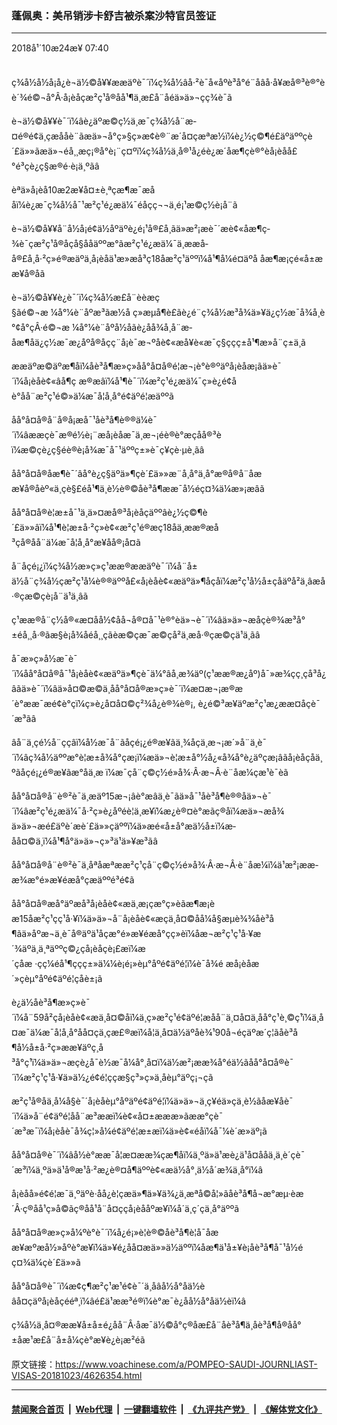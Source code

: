### 蓬佩奥：美吊销涉卡舒吉被杀案沙特官员签证
------------------------

<div class="published">
 <span class="date" title="ä¸­å½æ¶é´">
  <time datetime="2018-10-24T07:40:41+08:00">
   2018å¹´10æ24æ¥ 07:40
  </time>
 </span>
</div>
<br/>
<div class="wsw">
 <p>
  ç¾å½å½å¡å¿è¬ä½©å¥¥ææäºè¯´ï¼ç¾å½âå·²è¯å«åºè³å°é¨åâå·å¥æå®³è®°èè´¾é©¬å°Â·å¡èåçæ²ç¹å®åå¹¶ä¸æ­£å¨åéä»ä»¬çç­¾è¯ã
 </p>
 <p>
  è¬ä½©å¥¥è¯´ï¼âè¿äºæ©ç½ä¸æ¯ç¾å½å¨æ­¤é®é¢ä¸çæååè¨ãæä»¬å°ç»§ç»­æ¢è®¨æ´å¤çæªæ½ï¼è¿½ç©¶é£äºäººçè´£ä»»ãæä»¬éå¸¸æç¡®å°è¡¨ç¤ºï¼ç¾å½ä¸å®¹å¿éè¿æ´åæ¶ç­è®°èå¡èåå£°é³çè¿ç§æ®é·è¡ä¸ºãâ
 </p>
 <p>
  èªä»å¡èå10æ2æ¥å¤±è¸ªçæ¶æ¯æååï¼è¿æ¯ç¾å½å¯¹æ²ç¹é¿æä¼¯éåçç¬¬ä¸é¡¹æ©ç½è¡å¨ã
 </p>
 <p>
  è¬ä½©å¥¥å¨å½å¡é¢ä½åºäºè¿é¡¹å®£å¸ãä»æ²¡æè¯´æè¢«åæ¶ç­¾è¯çæ²ç¹å®åçå§ååäººæ°ãæ²ç¹é¿æä¼¯ä¸ææå­å®£å¸å·²ç»é®æäºä¸å¡èåä¹æ­»æå³ç18åæ²ç¹äººï¼å¹¶å¼é¤äºå åæ¶æ¡çé«å±ææ¥å®åã
 </p>
 <p>
  è¬ä½©å¥¥è¿è¯´ï¼ç¾å½æ­£å¨èèæç§ãé©¬æ ¼å°¼è¨åºæ³ãæ½å ç»æµå¶è£ãè¿é¨ç¾å½æ³å¾ä»¥ä¿ç½æ¯å¾å¸è°¢å°çÂ·é©¬æ ¼å°¼è¨åºå½åãè¿åå¾å¸å¨æ­åæ¶åä¿ç½æ¯æ¿åºå®åçç¨å¡è¯æ¬ºåè¢«æå¥è«æ¯ç§ççç±å¹¶æ­»å¨ç±ä¸­ã
 </p>
 <p>
  ææäºæ©äºæ¶åï¼åè³å¶æ»ç»åå°å¤å®é¦æ¬¡è°è®ºäºå¡èåæ¡ãä»è¯´ï¼å¡èåè¢«âå¶ç æ®æâï¼å¹¶è¯´ï¼æ²ç¹é¿æä¼¯ç»è¿é¢åè°åå¨æ²ç¹é©»ä¼æ¯å¦å¸å°é¢äºé¦æäººã
 </p>
 <p>
  åå°å¤å®å¨å®å¡æå¯¹åè³å¶è®®ä¼è¯´ï¼âææçè¯æ®é½è¡¨æå¡èåæ¯ä¸æ¬¡éè®è°æçåå®³èï¼æ©çè¿ç§éè®è¡å¾æ¯å¯¹äººç±»è¯ç¥çè·µè¸ãâ
 </p>
 <p>
  åå°å¤å®åæ¶è¯´âå°è¿ç§äºä»¶çè´£ä»»æ¨å¸å°ä¸å°æ®å®å¨åææ¥å®åèº«ä¸çè§£éå¹¶ä¸è½è®©åè³å¶ææ¯å½éç¤¾ä¼æ»¡æâã
 </p>
 <p>
  åå°å¤å®è¦æ±å¯¹ä¸ä»¤æå®³å¡èåçäººâè¿½ç©¶è´£ä»»âï¼å¹¶è¦æ±å·²ç»è¢«æ²ç¹é®æç18åä¸ææ®æå³çå®åå¨ä¼æ¯å¦å¸å°æ¥åå®¡å¤ã
 </p>
 <p>
  å¨åçé¡¿ï¼ç¾å½æ»ç»ç¹ææ®ææäºè¯´ï¼å¨å±ä½å¨ç¾å½çæ²ç¹å¼è®®äººå£«å¡èåè¢«æäºä»¶åçåï¼æ²ç¹å½å±ç­åäºå²ä¸âæå·®çæ©çè¡å¨ä¹ä¸âã
 </p>
 <p>
  ç¹ææ®å¨ç½å®«æ¤­åå½¢åå¬å®¤å¯¹è®°èä»¬è¯´ï¼âä»ä»¬æåçè®¾æ³å°±éå¸¸å·®ãæ§è¡å¾åéå¸¸çãèæ©çæ¯æ©çå²ä¸æå·®çæ©çä¹ä¸ãâ
 </p>
 <p>
  å¯æ»ç»å½­æ¯è¯´ï¼åå°å¤å®å¯¹å¡èåè¢«æäºä»¶çè¯ä¼°âå¸æ¾äº(ç¹ææ®æ¿åº)å¯»æ¾çç¸çå³å¿âãä»è¯´ï¼âä»å¤©æ©ä¸åå°å¤å®æ»ç»è¯´ï¼æ­¤æ¬¡æ®æ´è°ææ¯æé¢è°çï¼ç»è¿å¤å¤©ç²¾å¿è®¾è®¡, è¿é©³æ¥äºæ²ç¹æ¿ææ­¤åçè¯´æ³ãâ
 </p>
 <p>
  âå¨ä¸çé½å¨ççâï¼å½­æ¯å¨ãåçé¡¿é®æ¥ãä¸¾åçä¸æ¬¡æ´»å¨ä¸è¯´ï¼âç¾å½äººæ°è¦æ±å¾å°ç­æ¡ï¼æä»¬è¦æ±å°½å¿«å¾å°è¿äºç­æ¡âãå¡èåçåä¸ºãåçé¡¿é®æ¥ãæ°åä¸æ ï¼æ¯çå¨ç©ç½é»å¾·Â·æ¬Â·è¨åæ¼çæ¹è¯èã
 </p>
 <p>
  åå°å¤å®å¨è®²è¯ä¸­æäº15æ¬¡âè°æâä¸è¯ãä»å¯¹åè³å¶è®®åä»¬è¯´ï¼âæ²ç¹é¿æä¼¯å·²ç»è¿åºéè¦ä¸æ­¥ï¼æ¿è®¤è°æãç®åï¼æä»¬æå¾ä»ä»¬æé£äºè´æè´£ä»»çäººï¼ä»æé«å±å°æä½å±ï¼æ­åå¤©ä¸ï¼å¹¶å°ä»ä»¬ç»³ä¹ä»¥æ³ãâ
 </p>
 <p>
  åå°å¤å®å¨è®²è¯ä¸­åªå­æªææ²ç¹çå¨ç©ç½é»å¾·Â·æ¬Â·è¨åæ¼ï¼ä¹æ²¡ææ­æ¾æ°é»æ¥éæå°çæäººé³é¢ã
 </p>
 <p>
  åå°å¤å®æå°äºæå³å¡èåè¢«æä¸æ¡çæ°ç»èãæ¶æ¡èæ15åæ²ç¹çç¹å·¥ï¼ä»ä»¬å¨å¡èåè¢«æçä¸å¤©åå¼å§æµè¾¾åè³å¶ãä»åºæ¬ä¸è¯å®äºä¹åçæ°é»æ¥éæå°çç»èï¼åæ¬æ²ç¹ç¹å·¥æ´¾äºä¸ä¸ªäººç©¿çå¡èåçè¡£æï¼æ´çåæ ·çç¼éå¹¶ççç±»ä¼¼è¡é¡»èµ°åºé¢äºé¦ï¼è¯å¾é æå¡èåæ´»çèµ°åºé¢äºé¦çåè±¡ã
 </p>
 <p>
  è¿ä½åè³å¶æ»ç»è¯´ï¼å¨59å²çå¡èåè¢«æä¸å¤©åï¼ä¸ç»æ²ç¹é¢äºé¦æåå¨ä¸¤å¤ä¸åå°ç¹è¸©ç¹ï¼ä¸å¤æ¯ä¼æ¯å¦å¸å°åå¤çä¸çæ£®æï¼å¦ä¸å¤ä½äºåè¾¹90å¬éçäºæ´ç¦ãåè³å¶å½å±å·²ç»ææ¥äºç¸å³å°ç¹ï¼ä»ä»¬æçè¿å¯è½æ¯å¼å°¸å¤ï¼ä½æ²¡ææ¾å°éä½ãåå°å¤å®è¯´ï¼æ²ç¹ç¹å·¥ä»ä½¿é¢é¦ççæ§ç³»ç»ä¸­åèµ°äºç¡¬çã
 </p>
 <p>
  æ²ç¹å®åä¸å¼å§è¯´å¡èåèµ°åºäºé¢äºé¦ï¼ä»ä»¬ä¸ç¥éä»çä¸è½ãåæ¥åè¯´ï¼ä»å¨é¢äºé¦åå¨æ³ææï¼è¢«å¤±æææ­»ãææ°çè¯´æ³æ¯ï¼å¡èåè¯å¾ç¦»å¼é¢äºé¦æ±æï¼ä»è¢«éåï¼å¯¼è´æ­»äº¡ã
 </p>
 <p>
  åå°å¤å®è¯´ï¼âå½è°ææ¯å¦æ­¤ææ¾çæ¶åï¼ä¸ºä»ä¹æè¿ä¹å¤ååä¸ä¸è´çè¯´æ³ï¼ä¸ºä»ä¹å®æ¹å·²æ¿è®¤å¶äººè¢«æä½å°¸ä½å´æ¾ä¸å°ï¼â
 </p>
 <p>
  å¡èåå»é¢é¦æ¯ä¸ºäºè·åå¿è¦çæä»¶ä»¥ä¾¿ä¸æªå©å¦»ãåè³å¶å¬æ°æµ·èæ´Â·ç®åå¹ç»å©ãç®åå¹å¨å¤ç­çå¡èååºæ¥ï¼å´ä¸ç´ç­ä¸å°äººã
 </p>
 <p>
  åå°å¤å®æ»ç»å¼ºè°è¯´ï¼å¿é¡»è¦è®©åè³å¶è­¦å¯åææ¥æºæå½»åºè°æ¥ï¼ä»¥é¿åå¤æä»»ä½äººï¼åæ¶ä¹å±¥è¡åè³å¶å¯¹å½éç¤¾ä¼çè´£ä»»ã
 </p>
 <p>
  åå°å¤å®è¯´ï¼æ¢ç¶æ²ç¹æ¹é¢è¯´ä¸åâå½å°åä½èâå¤çäºå¡èåçééª¸ï¼âé£ä¹ææ³é®ï¼è°æ¯è¿åå½å°åä½èï¼â
 </p>
 <p>
  ç¾å½ä¸­å¤®ææ¥å±å±é¿åå¨Â·åæ¯ä½©å°ç®åæ­£å¨åè³å¶ä¸åè³å¶å®åå°±åæ¹æ­£å¨å±å¼çè°æ¥è¿è¡æ²éã
 </p>
</div>

原文链接：https://www.voachinese.com/a/POMPEO-SAUDI-JOURNLIAST-VISAS-20181023/4626354.html


------------------------
#### [禁闻聚合首页](https://github.com/gfw-breaker/banned-news/blob/master/README.md) &nbsp;|&nbsp; [Web代理](https://github.com/gfw-breaker/open-proxy/blob/master/README.md) &nbsp;|&nbsp;  [一键翻墙软件](https://github.com/gfw-breaker/nogfw/blob/master/README.md) &nbsp;|&nbsp; [《九评共产党》](https://github.com/gfw-breaker/9ping.md/blob/master/README.md#九评之一评共产党是什么) &nbsp;|&nbsp; [《解体党文化》](https://github.com/gfw-breaker/jtdwh.md/blob/master/README.md#绪论)